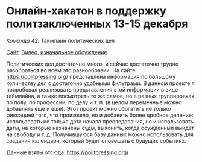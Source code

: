 # Онлайн-хакатон в поддержку политзаключенных 13-15 декабря

*Команда 42*: Таймлайн политических дел

[Сайт](https://agricolamz.github.io/2019.12.13-15_dev_against_the_machine/timeline_prototype.html), [Видео](https://youtu.be/di_iH3FlBsg), [изначальное обсуждение](https://github.com/developers-against-repressions/devs-against-the-machine/issues/10).

Политических дел достаточно много, и сейчас достаточно трудно разобраться во всем это разнообразии. На сайте <https://politpressing.org/> представлена информация по большому количеству дел с достаточно удобными фильтрами. В данном проекте я попробовал реализовать представления этой информации в виде таймлайна, а тажке посмотреть то же самое, но в разных группировках: по полу, по профессии, по делу и т. п. (в целом переменные можно добавлять еще и еще). Этот проект можно обогатить не только фиксацией того, что произошло, но и добавить более дробное деление: использовать не только дата начала преследования, но и использовать даты, на которые назначены суды, выяснить, когда осужденный выйдет на свободу и т. д. Получившуюся базу данных можно использовать для создания календаря, который будет оповещать о будущих событиях.

Данные взяты отсюда: <https://politpressing.org/>
